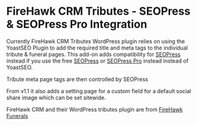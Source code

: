 # FireHawk CRM Tributes - SEOPress & SEOPress Pro Integration

Currently FireHawk CRM Tributes WordPress plugin relies on using the YoastSEO Plugin to add the required title and meta tags to the individual tribute & funeral pages.
This add-on adds compatibility for [SEOPress](https://wordpress.org/plugins/wp-seopress/) instead if you use the free [SEOPress](https://wordpress.org/plugins/wp-seopress/) or [SEOPress Pro](https://www.seopress.org/) instead instead of YoastSEO.

Tribute meta page tags are then controlled by SEOPress

From v1.1 it also adds a setting page for a custom field for a default social share image which can be set sitewide.

FireHawk CRM and their WordPress tributes plugin are from [FireHawk Funerals](https://firehawkfunerals.com)

